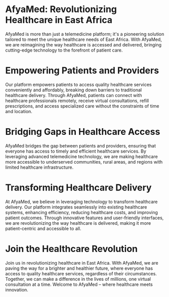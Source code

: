 # AfyaMed: Revolutionizing Healthcare in East Africa

AfyaMed is more than just a telemedicine platform; it's a pioneering solution tailored to meet the unique healthcare needs of East Africa. With AfyaMed, we are reimagining the way healthcare is accessed and delivered, bringing cutting-edge technology to the forefront of patient care.

# Empowering Patients and Providers

Our platform empowers patients to access quality healthcare services conveniently and affordably, breaking down barriers to traditional healthcare delivery. Through AfyaMed, patients can connect with healthcare professionals remotely, receive virtual consultations, refill prescriptions, and access specialized care without the constraints of time and location.

# Bridging Gaps in Healthcare Access

AfyaMed bridges the gap between patients and providers, ensuring that everyone has access to timely and efficient healthcare services. By leveraging advanced telemedicine technology, we are making healthcare more accessible to underserved communities, rural areas, and regions with limited healthcare infrastructure.

# Transforming Healthcare Delivery

At AfyaMed, we believe in leveraging technology to transform healthcare delivery. Our platform integrates seamlessly into existing healthcare systems, enhancing efficiency, reducing healthcare costs, and improving patient outcomes. Through innovative features and user-friendly interfaces, we are revolutionizing the way healthcare is delivered, making it more patient-centric and accessible to all.

# Join the Healthcare Revolution

Join us in revolutionizing healthcare in East Africa. With AfyaMed, we are paving the way for a brighter and healthier future, where everyone has access to quality healthcare services, regardless of their circumstances. Together, we can make a difference in the lives of millions, one virtual consultation at a time. Welcome to AfyaMed – where healthcare meets innovation.